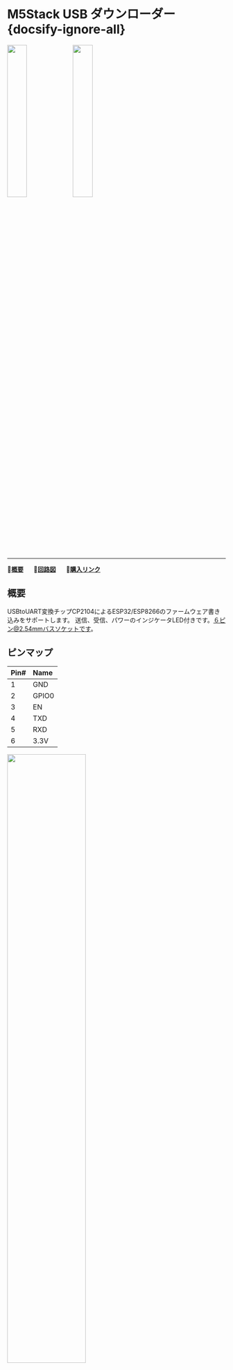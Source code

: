 # M5Stack USB ダウンローダー {docsify-ignore-all}

<img src="assets/img/product_pics/tool/usb_downloader_01.png" width="30%" height="30%"><img src="assets/img/product_pics/tool/usb_downloader_02.png" width="30%" height="30%">

***

:memo:**[概要](#概要)**&nbsp;&nbsp;&nbsp;&nbsp;&nbsp;&nbsp;:electric_plug:**[回路図](#回路図)**&nbsp;&nbsp;&nbsp;&nbsp;&nbsp;&nbsp;🛒**[購入リンク](https://www.aliexpress.com/item/M5Stack-USB-TTL-UART-Serial-Adapter-Micro-controller-6PIN-Auto-Downloader-Type-C-USB/32874729163.html)**

## 概要

USBtoUART変換チップCP2104によるESP32/ESP8266のファームウェア書き込みをサポートします。
送信、受信、パワーのインジケータLED付きです。６ピン@2.54mmバスソケットです。

## ピンマップ

| Pin# | Name  |
|:-----|:------|
| 1    | GND   |
| 2    | GPIO0 |
| 3    | EN    |
| 4    | TXD   |
| 5    | RXD   |
| 6    | 3.3V  |

<img src="assets/img/product_pics/tool/usb_downloader_03.png"  width="60%" height="60%">

### メモ

M5Stack USB Downloaderには、他のアプリケーション用に2つの予約済みピン（RTS、DTR）があります。

## パッケージ内容

- 1x M5Stack USB Downloader

## 関連リンク

- [ユーザーズガイド](https://github.com/watson8544/M5Stack-UserGuide/blob/master/TOOLS_DOCS/M5Stack-USB-Downloader-UserGuide.md)

## 回路図

<img src="assets/img/product_pics/tool/usb_downloader_sch.png">